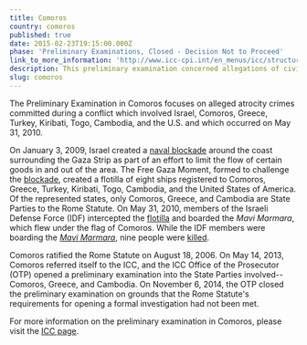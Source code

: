 ```yaml
---
title: Comoros
country: comoros
published: true
date: 2015-02-23T19:15:00.000Z
phase: 'Preliminary Examinations, Closed - Decision Not to Proceed'
link_to_more_information: 'http://www.icc-cpi.int/en_menus/icc/structure%20of%20the%20court/office%20of%20the%20prosecutor/comm%20and%20ref/pe-cdnp/comoros/Pages/default.aspx'
description: This preliminary examination concerned allegations of civilian deaths during the boarding of the Mavi Marmara as it attempted to breach the Israeli blockade of the Gaza Strip. The Office of the Prosecutor closed the preliminary examination on 11 June 2014.
slug: comoros
---
```



The Preliminary Examination in Comoros focuses on alleged atrocity crimes committed during a conflict which involved Israel, Comoros, Greece, Turkey, Kiribati, Togo, Cambodia, and the U.S. and which occurred on May 31, 2010.

On January 3, 2009, Israel created a [naval blockade](http://www.globalsecurity.org/military/world/palestine/gaza-blockade.htm) around the coast surrounding the Gaza Strip as part of an effort to limit the flow of certain goods in and out of the area. The Free Gaza Moment, formed to challenge the [blockade](http://www.aljazeera.com/indepth/features/2011/10/20111030172356990380.html), created a flotilla of eight ships registered to Comoros, Greece, Turkey, Kiribati, Togo, Cambodia, and the United States of America. Of the represented states, only Comoros, Greece, and Cambodia are State Parties to the Rome Statute. On May 31, 2010, members of the Israeli Defense Force (IDF) intercepted the [flotilla](http://www.theguardian.com/world/2010/may/31/israeli-attacks-gaza-flotilla-activists) and boarded the *Mavi Marmara*, which flew under the flag of Comoros. While the IDF members were boarding the [*Mavi Marmara*](http://www.bbc.com/news/world-middle-east-29934002), nine people were [killed](http://www.nbcnews.com/id/37423584/ns/world_news-mideast_n_africa/t/bloody-israeli-raid-flotilla-sparks-crisis/#.VztRy_krLIU).

Comoros ratified the Rome Statute on August 18, 2006. On May 14, 2013, Comoros referred itself to the ICC, and the ICC Office of the Prosecutor (OTP) opened a preliminary examination into the State Parties involved--Comoros, Greece, and Cambodia. On November 6, 2014, the OTP closed the preliminary examination on grounds that the Rome Statute's requirements for opening a formal investigation had not been met.&nbsp;

For more information on the preliminary examination in Comoros, please visit the [ICC page](https://www.icc-cpi.int/comoros).